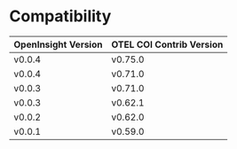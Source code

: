 # Compatibility

| OpenInsight Version | OTEL COl Contrib Version |
|---------------------|--------------------------|
| v0.0.4              | v0.75.0                  |
| v0.0.4              | v0.71.0                  |
| v0.0.3              | v0.71.0                  |
| v0.0.3              | v0.62.1                  |
| v0.0.2              | v0.62.0                  |
| v0.0.1              | v0.59.0                  |
